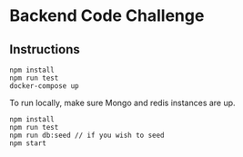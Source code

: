# Backend Code Challenge


## Instructions


```shell
npm install
npm run test
docker-compose up
```

To run locally, make sure Mongo and redis instances are up.

```shell
npm install
npm run test
npm run db:seed // if you wish to seed
npm start
```
